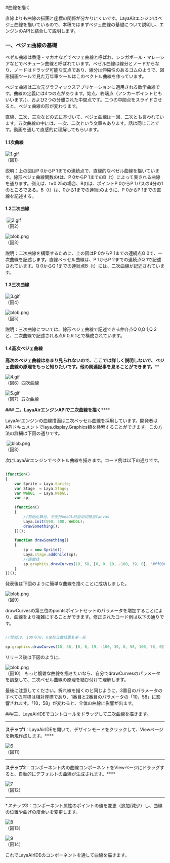#曲線を描く



直線よりも曲線の描画と座標の関係が分かりにくいです。LayaAirエンジンはベジェ曲線を描いているので、本稿ではまずベジェ曲線の基礎について説明し、エンジンのAPIと結合して説明します。



### **一、ベジェ曲線の基礎**

ベゼル曲線は香港・マカオなどでベツェ曲線と呼ばれ、シンガポール・マレーシアなどでベチューン曲線と呼ばれています。ベゼル曲線は線分とノードからなり、ノードはドラッグ可能な支点であり、線分は伸縮性のあるゴムのようで、図形描画ツールで見た万年筆ツールはこのベクトル曲線を作っています。

ベジェ曲線は二次元グラフィックスアプリケーションに適用される数学曲線です。曲線の定義には4つの点があります。始点、終端点（アンカーポイントともいいます。）、および2つの分離された中間点です。二つの中間点をスライドさせると、ベジェ曲線の形が変わります。

直線、二次、三次などの式に基づいて、ベジェ曲線は一回、二次とも言われています。五次曲線の中には、一次、二次という文章もあります。話は同じことです。動画を通して直感的に理解してもらいます。

#### **1.1次曲線**

​![1.gif](gif/1.gif)<br/>
（図1）

説明：上の図はP 0からP 1までの連続点で、直線的なベゼル曲線を描いています。線形ベジェ曲線関数のtは、P 0からP 1までのB（t）によって表される曲線を通ります。例えば、t=0.25の場合、B(t)は、ポイントP 0からP 1パスの4分の1のところである。B（t）は、0から1までの連続tのように、P 0からP 1までの直線を記述する。

#### **1.2二次曲線**



​        ![2.gif](gif/2.gif)<br/>
（図2）

​![blob.png](img/1.png)<br/>
（図3）

説明：二次曲線を構築するために、上の図はP 0からP 1までの連続点Q 0で、一次曲線を記述します。直線ベッセル曲線は、P 1からP 2までの連続点Q 1で記述されています。Q 0からQ 1までの連続点B（t）には、二次曲線が記述されています。

#### **1.3三次曲線**

​![3.gif](gif/3.gif)<br/>
（図4）

​![blob.png](img/2.png)<br/>
（図5）

説明：三次曲線については、線形ベジェ曲線で記述できる仲介点Q 0,Q 1,Q 2と、二次曲線で記述される点R 0,R 1とで構成されています。

#### **1.4高次ベジェ曲線**

**高次のベジェ曲線はあまり見られないので、ここでは詳しく説明しないで、ベジェ曲線の原理をもっと知りたいです。他の関連記事を見ることができます。****

​![4.gif](gif/4.gif)<br>
（図6）四次曲線

​![5.gif](gif/5.gif)<br>
（図7）五次曲線



**###** **二、LayaAirエンジンAPIで二次曲線を描く******

LayaAirエンジンの曲線描画は二次ベッセル曲線を採用しています。開発者はAPIドキュメントでlaya.display.Graphics類を検索することができます。この方法の詳細は下図の通りです。



​        ![blob.png](img/3.png)<br>
（図8）

次にLayaAirエンジンでベクトル曲線を描きます。コード例は以下の通りです。


```javascript

(function()
{
    var Sprite = Laya.Sprite;
    var Stage  = Laya.Stage;
    var WebGL  = Laya.WebGL;
    var sp;
 
    (function()
    {
        //初始化舞台，不支持WebGL时自动切换至Canvas
        Laya.init(500, 300, WebGL);
        drawSomething();
    })();
 
    function drawSomething()
    {
        sp = new Sprite();
        Laya.stage.addChild(sp);
        //画曲线
        sp.graphics.drawCurves(10, 58, [0, 0, 19, -100, 39, 0], "#ff0000", 3);
    }
})();
```


発表後は下図のように簡単な曲線を描くことに成功しました。

​![blob.png](img/4.png)<br>
（図9）

drawCurvesの第三位のpointsポイントセットのパラメータを増加することにより、曲線をより複雑にすることができます。修正されたコード例は以下の通りです。


```javascript

//增加58, 100与78, 0坐标让曲线更复杂一些
   
sp.graphics.drawCurves(10, 58, [0, 0, 19, -100, 39, 0, 58, 100, 78, 0], "#ff0000", 3);
```


リリース後は下図のように、

​![blob.png](img/5.png)<br>
（図10）
もっと複雑な曲線を描きたいなら、自分でdrawCurvesのパラメータを調整して、二次ベゼル曲線の原理を結び付けて理解します。

最後に注意してください。折れ線を描くのと同じように、3番目のパラメータのすべての座標は相対座標であり、1番目と2番目のパラメータの「10，58」に影響されます。「10，58」が変わると、全体の曲線に影響が出ます。



###三、LayaAirIDEでコントロールをドラッグして二次曲線を描きます。
****
​**ステップ1**：LayaAirIDEを開いて、デザインモードをクリックして、Viewページを新規作成します。****

​![6](img/6.png)<br>
（図11）
****
**ステップ2**：コンポーネント内の曲線コンポーネントをViewページにドラッグすると、自動的にデフォルトの曲線が生成されます。****

​![7](img/7.png)<br>
（図12）
****
**ステップ3*：コンポーネント属性のポイントの値を変更（追加/減少）し、曲線の位置や曲げの度合いを変更します。

​![8](img/8.png)<br/>
（図13）

​![9](img/9.png)<br/>
（図14）

これでLayaAirIDEのコンポーネントを通して曲線を描きます。